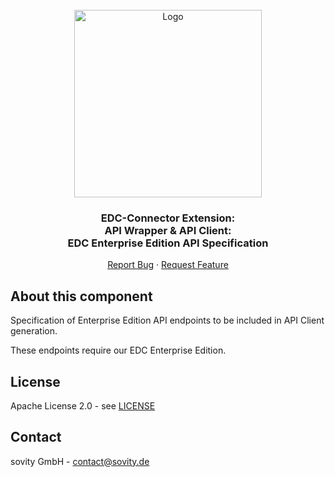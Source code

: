 <!-- PROJECT LOGO -->
<br />
<div align="center">
  <a href="https://github.com/sovity/edc-extensions">
    <img src="https://raw.githubusercontent.com/sovity/edc-ui/main/src/assets/images/sovity_logo.svg" alt="Logo" width="300">
  </a>

<h3 align="center">EDC-Connector Extension:<br />API Wrapper &amp; API Client:<br />EDC Enterprise Edition API
Specification</h3>

  <p align="center">
    <a href="https://github.com/sovity/edc-extensions/issues/new?template=bug_report.md">Report Bug</a>
    ·
    <a href="https://github.com/sovity/edc-extensions/issues/new?template=feature_request.md">Request Feature</a>
  </p>
</div>

## About this component

Specification of Enterprise Edition API endpoints to be included in API Client generation.

These endpoints require our EDC Enterprise Edition.

## License

Apache License 2.0 - see [LICENSE](../../../LICENSE)

## Contact

sovity GmbH - contact@sovity.de
